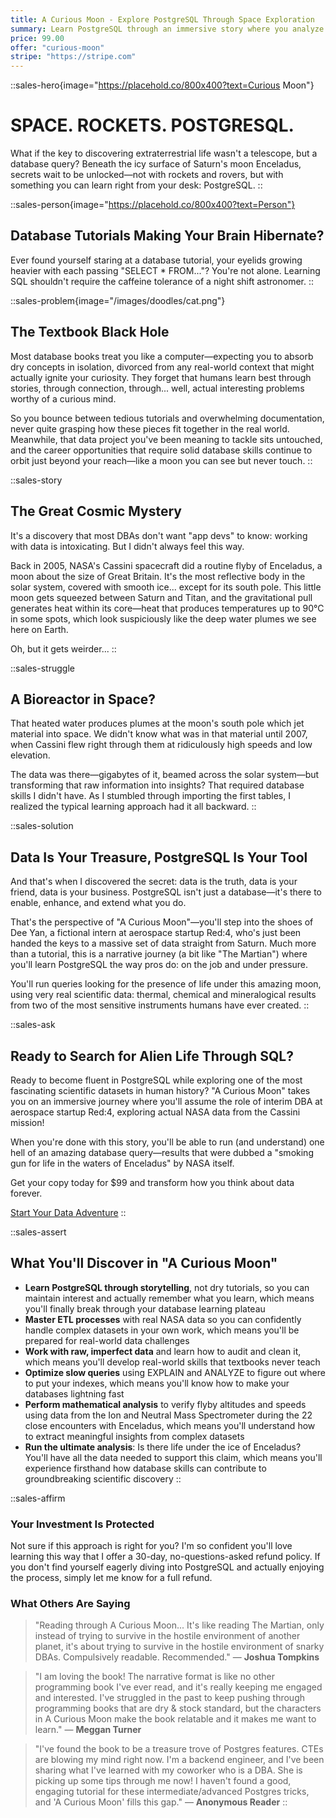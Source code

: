 ```yaml
---
title: A Curious Moon - Explore PostgreSQL Through Space Exploration
summary: Learn PostgreSQL through an immersive story where you analyze real NASA Cassini mission data to search for signs of life on Saturn's moon.
price: 99.00
offer: "curious-moon"
stripe: "https://stripe.com"
---
```


::sales-hero{image="https://placehold.co/800x400?text=Curious Moon"}

# SPACE. ROCKETS. POSTGRESQL.

What if the key to discovering extraterrestrial life wasn't a telescope, but a database query? Beneath the icy surface of Saturn's moon Enceladus, secrets wait to be unlocked—not with rockets and rovers, but with something you can learn right from your desk: PostgreSQL.
::

::sales-person{image="https://placehold.co/800x400?text=Person"}

## Database Tutorials Making Your Brain Hibernate?

Ever found yourself staring at a database tutorial, your eyelids growing heavier with each passing "SELECT \* FROM..."? You're not alone. Learning SQL shouldn't require the caffeine tolerance of a night shift astronomer.
::

::sales-problem{image="/images/doodles/cat.png"}

## The Textbook Black Hole

Most database books treat you like a computer—expecting you to absorb dry concepts in isolation, divorced from any real-world context that might actually ignite your curiosity. They forget that humans learn best through stories, through connection, through... well, actual interesting problems worthy of a curious mind.

So you bounce between tedious tutorials and overwhelming documentation, never quite grasping how these pieces fit together in the real world. Meanwhile, that data project you've been meaning to tackle sits untouched, and the career opportunities that require solid database skills continue to orbit just beyond your reach—like a moon you can see but never touch.
::

::sales-story

## The Great Cosmic Mystery

It's a discovery that most DBAs don't want "app devs" to know: working with data is intoxicating. But I didn't always feel this way.

Back in 2005, NASA's Cassini spacecraft did a routine flyby of Enceladus, a moon about the size of Great Britain. It's the most reflective body in the solar system, covered with smooth ice... except for its south pole. This little moon gets squeezed between Saturn and Titan, and the gravitational pull generates heat within its core—heat that produces temperatures up to 90°C in some spots, which look suspiciously like the deep water plumes we see here on Earth.

Oh, but it gets weirder...
::

::sales-struggle

## A Bioreactor in Space?

That heated water produces plumes at the moon's south pole which jet material into space. We didn't know what was in that material until 2007, when Cassini flew right through them at ridiculously high speeds and low elevation.

The data was there—gigabytes of it, beamed across the solar system—but transforming that raw information into insights? That required database skills I didn't have. As I stumbled through importing the first tables, I realized the typical learning approach had it all backward.
::

::sales-solution

## Data Is Your Treasure, PostgreSQL Is Your Tool

And that's when I discovered the secret: data is the truth, data is your friend, data is your business. PostgreSQL isn't just a database—it's there to enable, enhance, and extend what you do.

That's the perspective of "A Curious Moon"—you'll step into the shoes of Dee Yan, a fictional intern at aerospace startup Red:4, who's just been handed the keys to a massive set of data straight from Saturn. Much more than a tutorial, this is a narrative journey (a bit like "The Martian") where you'll learn PostgreSQL the way pros do: on the job and under pressure.

You'll run queries looking for the presence of life under this amazing moon, using very real scientific data: thermal, chemical and mineralogical results from two of the most sensitive instruments humans have ever created.
::

::sales-ask

## Ready to Search for Alien Life Through SQL?

Ready to become fluent in PostgreSQL while exploring one of the most fascinating scientific datasets in human history? "A Curious Moon" takes you on an immersive journey where you'll assume the role of interim DBA at aerospace startup Red:4, exploring actual NASA data from the Cassini mission!

When you're done with this story, you'll be able to run (and understand) one hell of an amazing database query—results that were dubbed a "smoking gun for life in the waters of Enceladus" by NASA itself.

Get your copy today for $99 and transform how you think about data forever.

<a href="#" class="btn btn-primary btn-lg">Start Your Data Adventure</a>
::

::sales-assert

## What You'll Discover in "A Curious Moon"

- **Learn PostgreSQL through storytelling**, not dry tutorials, so you can maintain interest and actually remember what you learn, which means you'll finally break through your database learning plateau
- **Master ETL processes** with real NASA data so you can confidently handle complex datasets in your own work, which means you'll be prepared for real-world data challenges
- **Work with raw, imperfect data** and learn how to audit and clean it, which means you'll develop real-world skills that textbooks never teach
- **Optimize slow queries** using EXPLAIN and ANALYZE to figure out where to put your indexes, which means you'll know how to make your databases lightning fast
- **Perform mathematical analysis** to verify flyby altitudes and speeds using data from the Ion and Neutral Mass Spectrometer during the 22 close encounters with Enceladus, which means you'll understand how to extract meaningful insights from complex datasets
- **Run the ultimate analysis**: Is there life under the ice of Enceladus? You'll have all the data needed to support this claim, which means you'll experience firsthand how database skills can contribute to groundbreaking scientific discovery
  ::

::sales-affirm

### Your Investment Is Protected

Not sure if this approach is right for you? I'm so confident you'll love learning this way that I offer a 30-day, no-questions-asked refund policy. If you don't find yourself eagerly diving into PostgreSQL and actually enjoying the process, simply let me know for a full refund.

### What Others Are Saying

> "Reading through A Curious Moon... It's like reading The Martian, only instead of trying to survive in the hostile environment of another planet, it's about trying to survive in the hostile environment of snarky DBAs. Compulsively readable. Recommended." — **Joshua Tompkins**

> "I am loving the book! The narrative format is like no other programming book I've ever read, and it's really keeping me engaged and interested. I've struggled in the past to keep pushing through programming books that are dry & stock standard, but the characters in A Curious Moon make the book relatable and it makes me want to learn." — **Meggan Turner**

> "I've found the book to be a treasure trove of Postgres features. CTEs are blowing my mind right now. I'm a backend engineer, and I've been sharing what I've learned with my coworker who is a DBA. She is picking up some tips through me now! I haven't found a good, engaging tutorial for these intermediate/advanced Postgres tricks, and 'A Curious Moon' fills this gap." — **Anonymous Reader**
> ::

